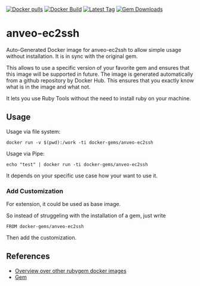 [![Docker pulls](https://img.shields.io/docker/pulls/rubygem/anveo-ec2ssh.svg)](https://hub.docker.com/r/rubygem/anveo-ec2ssh/)
[![Docker Build](https://img.shields.io/docker/automated/rubygem/anveo-ec2ssh.svg)](https://hub.docker.com/r/rubygem/anveo-ec2ssh/)
[![Latest Tag](https://img.shields.io/github/tag/docker-rubygem/anveo-ec2ssh.svg)](https://hub.docker.com/r/rubygem/anveo-ec2ssh/)
[![Gem Downloads](https://img.shields.io/gem/dt/anveo-ec2ssh.svg)](https://rubygems.org/gems/anveo-ec2ssh/)
# anveo-ec2ssh

Auto-Generated Docker image for anveo-ec2ssh to allow simple usage without installation.
It is in sync with the original gem.

This allows to use a specific version of your favorite gem and ensures that this image will be supported in future.
The image is generated automatically from a github repository by Docker Hub.
This ensures that you exactly know what is in the image and what not.

It lets you use Ruby Tools without the need to install ruby on your machine.

## Usage

Usage via file system:

`docker run -v $(pwd):/work -ti docker-gems/anveo-ec2ssh`

Usage via Pipe:

`echo "test" | docker run -ti docker-gems/anveo-ec2ssh`

It depends on your specific use case how your want to use it.

### Add Customization

For extension, it could be used as base image.

So instead of struggeling with the installation of a gem, just write

`FROM docker-gems/anveo-ec2ssh`

Then add the customization.

## References

 - [Overview over other rubygem docker images](https://github.com/thinkbot/docker-rubygem)
 - [Gem](https://rubygems.org/gems/anveo-ec2ssh/)
